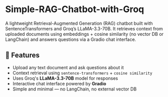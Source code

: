 # Simple-RAG-Chatbot-with-Groq
A lightweight Retrieval-Augmented Generation (RAG) chatbot built with SentenceTransformers and Groq’s LLaMA-3.3-70B. It retrieves context from uploaded documents using embeddings + cosine similarity (no vector DB or LangChain) and answers questions via a Gradio chat interface.

## 🚀 Features
- Upload any text document and ask questions about it
- Context retrieval using `sentence-transformers` + `cosine similarity`
- Uses Groq's **LLaMA-3.3-70B** model for responses
- Interactive chat interface powered by **Gradio**
- Simple and minimal — no LangChain, no external vector DB

